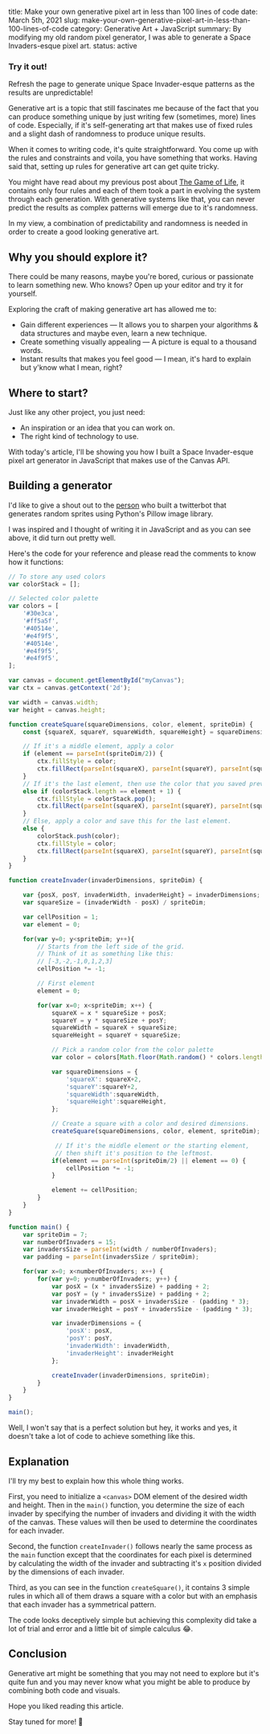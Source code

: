 title: Make your own generative pixel art in less than 100 lines of code
date: March 5th, 2021
slug: make-your-own-generative-pixel-art-in-less-than-100-lines-of-code
category: Generative Art + JavaScript
summary: By modifying my old random pixel generator, I was able to generate a Space Invaders-esque pixel art.
status: active

<canvas id="myCanvas" width="500" height="302" style="border:0px solid #40514e;background-color: #e4f9f5;"></canvas>
<script defer type="text/javascript" src="/static/projects/invaders-sprites/script.js"></script>

<div class="post-notification success">
    <h3>Try it out!</h3>
    <p>Refresh the page to generate unique Space Invader-esque patterns as the results are unpredictable!</p>
</div>

Generative art is a topic that still fascinates me because of the fact that you can produce something unique by just writing few (sometimes, more) lines of code. Especially, if it's self-generating art that makes use of fixed rules and a slight dash of randomness to produce unique results.

When it comes to writing code, it's quite straightforward. You come up with the rules and constraints and voila, you have something that works. Having said that, setting up rules for generative art can get quite tricky.

You might have read about my previous post about [The Game of Life](/writings/posts/the-game-of-life/), it contains only four rules and each of them took a part in evolving the system through each generation. With generative systems like that, you can never predict the results as complex patterns will emerge due to it's randomness.

In my view, a combination of predictability and randomness is needed in order to create a good looking generative art.

## Why you should explore it?
There could be many reasons, maybe you're bored, curious or passionate to learn something new. Who knows? Open up your editor and try it for yourself.

Exploring the craft of making generative art has allowed me to:

- Gain different experiences &mdash; It allows you to sharpen your algorithms & data structures and maybe even, learn a new technique.
- Create something visually appealing &mdash; A picture is equal to a thousand words.
- Instant results that makes you feel good &mdash; I mean, it's hard to explain but y'know what I mean, right?

## Where to start?
Just like any other project, you just need:

- An inspiration or an idea that you can work on.
- The right kind of technology to use.

With today's article, I'll be showing you how I built a Space Invader-esque pixel art generator in JavaScript that makes use of the Canvas API.

## Building a generator
I'd like to give a shout out to the [person](https://www.erdavids.com/) who built a twitterbot that generates random sprites using Python's Pillow image library.

I was inspired and I thought of writing it in JavaScript and as you can see above, it did turn out pretty well.

Here's the code for your reference and please read the comments to know how it functions:
```javascript
// To store any used colors
var colorStack = [];

// Selected color palette
var colors = [
    '#30e3ca',
    '#ff5a5f',
    '#40514e',
    '#e4f9f5',
    '#40514e',
    '#e4f9f5',
    '#e4f9f5',
];

var canvas = document.getElementById("myCanvas");
var ctx = canvas.getContext('2d');

var width = canvas.width;
var height = canvas.height;

function createSquare(squareDimensions, color, element, spriteDim) {
    const {squareX, squareY, squareWidth, squareHeight} = squareDimensions;

    // If it's a middle element, apply a color
    if (element == parseInt(spriteDim/2)) {
        ctx.fillStyle = color;
        ctx.fillRect(parseInt(squareX), parseInt(squareY), parseInt(squareWidth/squareX)+3, parseInt(squareHeight/squareY)+3);
    }
    // If it's the last element, then use the color that you saved previously
    else if (colorStack.length == element + 1) {
        ctx.fillStyle = colorStack.pop();
        ctx.fillRect(parseInt(squareX), parseInt(squareY), parseInt(squareWidth/squareX)+3, parseInt(squareHeight/squareY)+3);  
    }
    // Else, apply a color and save this for the last element.
    else {
        colorStack.push(color);
        ctx.fillStyle = color;
        ctx.fillRect(parseInt(squareX), parseInt(squareY), parseInt(squareWidth/squareX)+3, parseInt(squareHeight/squareY)+3);      
    }
}

function createInvader(invaderDimensions, spriteDim) { 

    var {posX, posY, invaderWidth, invaderHeight} = invaderDimensions;
    var squareSize = (invaderWidth - posX) / spriteDim;

    var cellPosition = 1;
    var element = 0;

    for(var y=0; y<spriteDim; y++){
        // Starts from the left side of the grid.
        // Think of it as something like this:
        // [-3,-2,-1,0,1,2,3]
        cellPosition *= -1;

        // First element
        element = 0;

        for(var x=0; x<spriteDim; x++) {
            squareX = x * squareSize + posX;
            squareY = y * squareSize + posY;
            squareWidth = squareX + squareSize;
            squareHeight = squareY + squareSize;

            // Pick a random color from the color palette
            var color = colors[Math.floor(Math.random() * colors.length)];

            var squareDimensions = {
                'squareX': squareX+2,
                'squareY':squareY+2,
                'squareWidth':squareWidth,
                'squareHeight':squareHeight,
            };

            // Create a square with a color and desired dimensions.
            createSquare(squareDimensions, color, element, spriteDim);

             // If it's the middle element or the starting element, 
             // then shift it's position to the leftmost.
            if(element == parseInt(spriteDim/2) || element == 0) {
                cellPosition *= -1;
            }

            element += cellPosition;
        }
    }
}

function main() {
    var spriteDim = 7;
    var numberOfInvaders = 15;
    var invadersSize = parseInt(width / numberOfInvaders);
    var padding = parseInt(invadersSize / spriteDim);

    for(var x=0; x<numberOfInvaders; x++) {
        for(var y=0; y<numberOfInvaders; y++) {
            var posX = (x * invadersSize) + padding + 2;
            var posY = (y * invadersSize) + padding + 2;
            var invaderWidth = posX + invadersSize - (padding * 3);
            var invaderHeight = posY + invadersSize - (padding * 3);

            var invaderDimensions = {
                'posX': posX,
                'posY': posY,
                'invaderWidth': invaderWidth,
                'invaderHeight': invaderHeight
            };

            createInvader(invaderDimensions, spriteDim);
        }
    }   
}

main();
```

Well, I won't say that is a perfect solution but hey, it works and yes, it doesn't take a lot of code to achieve something like this.

## Explanation
I'll try my best to explain how this whole thing works.

First, you need to initialize a `<canvas>` DOM element of the desired width and height. Then in the `main()` function, you determine the size of each invader by specifying the number of invaders and dividing it with the width of the canvas. These values will then be used to determine the coordinates for each invader.

Second, the function `createInvader()` follows nearly the same process as the `main` function except that the coordinates for each pixel is determined by calculating the width of the invader and subtracting it's `x` position divided by the dimensions of each invader.

Third, as you can see in the function `createSquare()`, it contains 3 simple rules in which all of them draws a square with a color but with an emphasis that each invader has a symmetrical pattern.

The code looks deceptively simple but achieving this complexity did take a lot of trial and error and a little bit of simple calculus &#x1F602;.

## Conclusion
Generative art might be something that you may not need to explore but it's quite fun and you may never know what you might be able to produce by combining both code and visuals.

Hope you liked reading this article.

Stay tuned for more! &#x1F918;